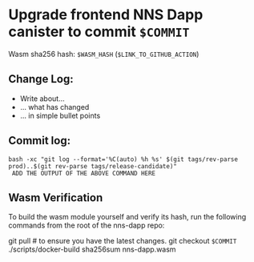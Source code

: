 # Upgrade frontend NNS Dapp canister to commit `$COMMIT`
Wasm sha256 hash: `$WASM_HASH` (`$LINK_TO_GITHUB_ACTION`)

## Change Log:

* Write about...
* ... what has changed
* ... in simple bullet points

## Commit log:

```
bash -xc "git log --format='%C(auto) %h %s' $(git tags/rev-parse prod)..$(git rev-parse tags/release-candidate)"
 ADD THE OUTPUT OF THE ABOVE COMMAND HERE
```

## Wasm Verification

To build the wasm module yourself and verify its hash, run the following commands from the root of the nns-dapp repo:

git pull  # to ensure you have the latest changes.
git checkout `$COMMIT`
./scripts/docker-build
sha256sum nns-dapp.wasm
